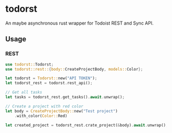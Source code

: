 # todorst

An maybe asynchronous rust wrapper for Todoist REST and Sync API.

## Usage

### REST

```rust
use todorst::Todorst;
use todorst::rest::{body::CreateProjectBody, models::Color};

let todorst = Todorst::new("API TOKEN");
let todorst_rest = todorst.rest_api();

// Get all tasks
let tasks = todorst_rest.get_tasks().await.unwrap();

// Create a project with red color
let body = CreateProjectBody::new("Test project")
    .with_color(Color::Red)

let created_project = todorst_rest.crate_project(&body).await.unwrap();
```
